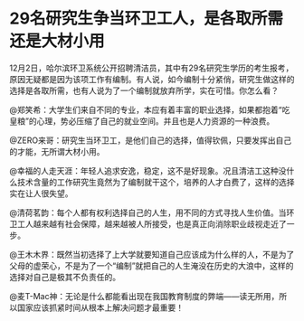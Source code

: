 # 29名研究生争当环卫工人，是各取所需还是大材小用

12月2日，哈尔滨环卫系统公开招聘清洁员，其中有29名研究生学历的考生报考，原因无疑都是因为该项工作有编制。有人说，如今编制十分紧俏，研究生做这样的选择是各取所需，也有人说为了一个编制就放弃所学，实在可惜。你怎么看？

@郑笑希：大学生们来自不同的专业，本应有着丰富的职业选择，如果都抱着“吃皇粮”的心理，势必压缩了自己的就业空间。并且也是人力资源的一种浪费。

@ZERO来哥：研究生当环卫工，是他们自己的选择，值得钦佩，只要发挥出自己的才能，无所谓大材小用。

@幸福的人走天涯：年轻人追求安逸，稳定，这不是好现象。况且清洁工这种没什么技术含量的工作研究生竟然为了编制就干这个，培养的人才白费了，这样的选择实在让人很失望。

@清荷茗韵：每个人都有权利选择自己的人生，用不同的方式寻找人生价值。当环卫工人越来越有社会保障，越来越被人所接受，也是真正向消除职业歧视走近了一步。

@王木木界：既然当初选择了上大学就要知道自己应该成为什么样的人，不是为了父母的虚荣心，不是为了一个“编制”就把自己的人生淹没在历史的大浪中，这样的选择对自己是极其不负责任的。

@麦T-Mac神：无论是什么都能看出现在我国教育制度的弊端——读无所用，所以国家应该抓紧时间从根本上解决问题才最重要！